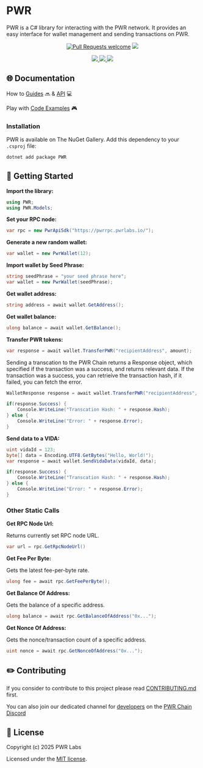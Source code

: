 # PWR

PWR is a C# library for interacting with the PWR network. It provides an easy interface for wallet management and sending transactions on PWR.

<div align="center">
<!-- markdownlint-restore -->

[![Pull Requests welcome](https://img.shields.io/badge/PRs-welcome-ff69b4.svg?style=flat-square)](https://github.com/pwrlabs/pwrcsharp/issues?q=is%3Aissue+is%3Aopen+label%3A%22help+wanted%22)
<a href="https://github.com/pwrlabs/pwrcsharp/blob/main/LICENSE/">
  <img src="https://img.shields.io/badge/license-MIT-black">
</a>
<!-- <a href="https://github.com/pwrlabs/pwrcsharp/stargazers">
  <img src='https://img.shields.io/github/stars/pwrlabs/pwrcsharp?color=yellow' />
</a> -->
<a href="https://pwrlabs.io/">
  <img src="https://img.shields.io/badge/powered_by-PWR Chain-navy">
</a>
<a href="https://www.youtube.com/@pwrlabs">
  <img src="https://img.shields.io/badge/Community%20calls-Youtube-red?logo=youtube"/>
</a>
<a href="https://twitter.com/pwrlabs">
  <img src="https://img.shields.io/twitter/follow/pwrlabs?style=social"/>
</a>

</div>

## 🌐 Documentation

How to [Guides](https://docs.pwrlabs.io/pwrchain/overview) 🔜 & [API](https://docs.pwrlabs.io/developers/developing-on-pwr-chain/what-is-a-decentralized-application) 💻

Play with [Code Examples](https://github.com/keep-pwr-strong/pwr-examples/) 🎮

### Installation

PWR is available on The NuGet Gallery. Add this dependency to your `.csproj` file:

```bash
dotnet add package PWR
```

## 💫 Getting Started

**Import the library:**

```csharp 
using PWR;
using PWR.Models;
```

**Set your RPC node:**

```csharp
var rpc = new PwrApiSdk("https://pwrrpc.pwrlabs.io/");
```

**Generate a new random wallet:**

```csharp
var wallet = new PwrWallet(12); 
```

**Import wallet by Seed Phrase:**

```csharp
string seedPhrase = "your seed phrase here";
var wallet = new PwrWallet(seedPhrase); 
```

**Get wallet address:**

```csharp
string address = await wallet.GetAddress();
```

**Get wallet balance:**

```csharp
ulong balance = await wallet.GetBalance();
```

**Transfer PWR tokens:**

```csharp
var response = await wallet.TransferPWR("recipientAddress", amount); 
```

Sending a transcation to the PWR Chain returns a Response object, which specified if the transaction was a success, and returns relevant data.
If the transaction was a success, you can retrieive the transaction hash, if it failed, you can fetch the error.

```csharp
WalletResponse response = await wallet.TransferPWR("recipientAddress", amount);

if(response.Success) {
   	Console.WriteLine("Transcation Hash: " + response.Hash);
} else {
	Console.WriteLine("Error: " + response.Error);
}
```

**Send data to a VIDA:**

```csharp
uint vidaId = 123;
byte[] data = Encoding.UTF8.GetBytes("Hello, World!");
var response = await wallet.SendVidaData(vidaId, data);

if(response.Success) {
   	Console.WriteLine("Transcation Hash: " + response.Hash);
} else {
	Console.WriteLine("Error: " + response.Error);
}
```

### Other Static Calls

**Get RPC Node Url:**

Returns currently set RPC node URL.

```csharp
var url = rpc.GetRpcNodeUrl()
```

**Get Fee Per Byte:**

Gets the latest fee-per-byte rate.

```csharp
ulong fee = await rpc.GetFeePerByte();
```

**Get Balance Of Address:**

Gets the balance of a specific address.

```csharp
ulong balance = await rpc.GetBalanceOfAddress("0x...");
```

**Get Nonce Of Address:**

Gets the nonce/transaction count of a specific address.

```csharp
uint nonce = await rpc.GetNonceOfAddress("0x..."); 
```

## ✏️ Contributing

If you consider to contribute to this project please read [CONTRIBUTING.md](https://github.com/pwrlabs/pwrcsharp/blob/main/CONTRIBUTING.md) first.

You can also join our dedicated channel for [developers](https://discord.com/channels/1141787507189624992/1180224756033790014) on the [PWR Chain Discord](https://discord.com/invite/YASmBk9EME)

## 📜 License

Copyright (c) 2025 PWR Labs

Licensed under the [MIT license](https://github.com/pwrlabs/pwrcsharp/blob/main/LICENSE).
